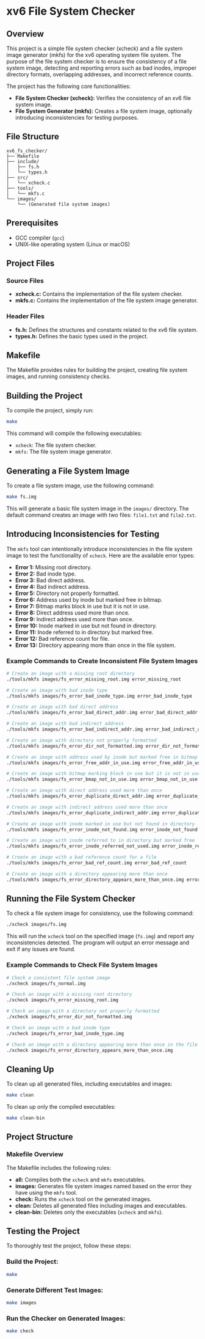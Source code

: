 # xv6 File System Checker

## Overview

This project is a simple file system checker (xcheck) and a file system image generator (mkfs) for the xv6 operating system file system. The purpose of the file system checker is to ensure the consistency of a file system image, detecting and reporting errors such as bad inodes, improper directory formats, overlapping addresses, and incorrect reference counts.

The project has the following core functionalities:
- **File System Checker (xcheck):** Verifies the consistency of an xv6 file system image.
- **File System Generator (mkfs):** Creates a file system image, optionally introducing inconsistencies for testing purposes.

## File Structure

```plaintext
xv6_fs_checker/
├── Makefile
├── include/
│   ├── fs.h
│   └── types.h
├── src/
│   └── xcheck.c
├── tools/
│   └── mkfs.c
└── images/
    └── (Generated file system images)
```

## Prerequisites

- GCC compiler (`gcc`)
- UNIX-like operating system (Linux or macOS)

## Project Files

### Source Files

- **xcheck.c:** Contains the implementation of the file system checker.
- **mkfs.c:** Contains the implementation of the file system image generator.

### Header Files

- **fs.h:** Defines the structures and constants related to the xv6 file system.
- **types.h:** Defines the basic types used in the project.

## Makefile

The Makefile provides rules for building the project, creating file system images, and running consistency checks.

## Building the Project

To compile the project, simply run:

```bash
make
```

This command will compile the following executables:
- `xcheck`: The file system checker.
- `mkfs`: The file system image generator.

## Generating a File System Image

To create a file system image, use the following command:

```bash
make fs.img
```

This will generate a basic file system image in the `images/` directory. The default command creates an image with two files: `file1.txt` and `file2.txt`.

## Introducing Inconsistencies for Testing

The `mkfs` tool can intentionally introduce inconsistencies in the file system image to test the functionality of `xcheck`. Here are the available error types:
- **Error 1:** Missing root directory.
- **Error 2:** Bad inode type.
- **Error 3:** Bad direct address.
- **Error 4:** Bad indirect address.
- **Error 5:** Directory not properly formatted.
- **Error 6:** Address used by inode but marked free in bitmap.
- **Error 7:** Bitmap marks block in use but it is not in use.
- **Error 8:** Direct address used more than once.
- **Error 9:** Indirect address used more than once.
- **Error 10:** Inode marked in use but not found in directory.
- **Error 11:** Inode referred to in directory but marked free.
- **Error 12:** Bad reference count for file.
- **Error 13:** Directory appearing more than once in the file system.

### Example Commands to Create Inconsistent File System Images

```bash
# Create an image with a missing root directory
./tools/mkfs images/fs_error_missing_root.img error_missing_root

# Create an image with bad inode type
./tools/mkfs images/fs_error_bad_inode_type.img error_bad_inode_type

# Create an image with bad direct address
./tools/mkfs images/fs_error_bad_direct_addr.img error_bad_direct_addr

# Create an image with bad indirect address
./tools/mkfs images/fs_error_bad_indirect_addr.img error_bad_indirect_addr

# Create an image with directory not properly formatted
./tools/mkfs images/fs_error_dir_not_formatted.img error_dir_not_formatted

# Create an image with address used by inode but marked free in bitmap
./tools/mkfs images/fs_error_free_addr_in_use.img error_free_addr_in_use

# Create an image with bitmap marking block in use but it is not in use
./tools/mkfs images/fs_error_bmap_not_in_use.img error_bmap_not_in_use

# Create an image with direct address used more than once
./tools/mkfs images/fs_error_duplicate_direct_addr.img error_duplicate_direct_addr

# Create an image with indirect address used more than once
./tools/mkfs images/fs_error_duplicate_indirect_addr.img error_duplicate_indirect_addr

# Create an image with inode marked in use but not found in directory
./tools/mkfs images/fs_error_inode_not_found.img error_inode_not_found

# Create an image with inode referred to in directory but marked free
./tools/mkfs images/fs_error_inode_referred_not_used.img error_inode_referred_not_used

# Create an image with a bad reference count for a file
./tools/mkfs images/fs_error_bad_ref_count.img error_bad_ref_count

# Create an image with a directory appearing more than once
./tools/mkfs images/fs_error_directory_appears_more_than_once.img error_directory_appears_more_than_once
```

## Running the File System Checker

To check a file system image for consistency, use the following command:

```bash
./xcheck images/fs.img
```

This will run the `xcheck` tool on the specified image (`fs.img`) and report any inconsistencies detected. The program will output an error message and exit if any issues are found.

### Example Commands to Check File System Images

```bash
# Check a consistent file system image
./xcheck images/fs_normal.img

# Check an image with a missing root directory
./xcheck images/fs_error_missing_root.img

# Check an image with a directory not properly formatted
./xcheck images/fs_error_dir_not_formatted.img

# Check an image with a bad inode type
./xcheck images/fs_error_bad_inode_type.img

# Check an image with a directory appearing more than once in the file system
./xcheck images/fs_error_directory_appears_more_than_once.img
```

## Cleaning Up

To clean up all generated files, including executables and images:

```bash
make clean
```

To clean up only the compiled executables:

```bash
make clean-bin
```

## Project Structure

### Makefile Overview

The Makefile includes the following rules:
- **all:** Compiles both the `xcheck` and `mkfs` executables.
- **images:** Generates file system images named based on the error they have using the `mkfs` tool.
- **check:** Runs the `xcheck` tool on the generated images.
- **clean:** Deletes all generated files including images and executables.
- **clean-bin:** Deletes only the executables (`xcheck` and `mkfs`).

## Testing the Project

To thoroughly test the project, follow these steps:

### Build the Project:

```bash
make
```

### Generate Different Test Images:
```bash
make images
```

### Run the Checker on Generated Images:
```bash
make check
```